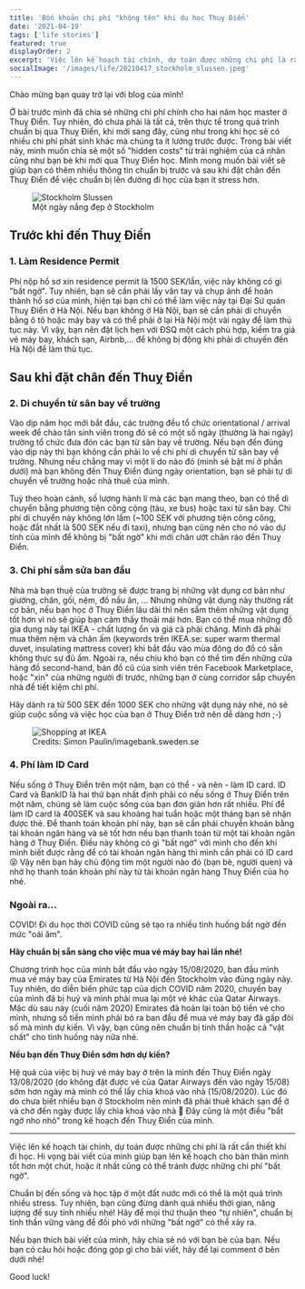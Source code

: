 ```yaml
---
title: 'Bốn khoản chi phí "không tên" khi du học Thuỵ Điển'
date: '2021-04-19'
tags: ['life stories']
featured: true
displayOrder: 2
excerpt: 'Việc lên kế hoạch tài chính, dự toán được những chi phí là rất cần thiết khi đi học ở một đất nước mới. Trong bài viết này, mình sẽ chia sẻ một số "hidden costs" từ trải nghiệm của cá nhân cũng như bạn bè khi mới qua Thuỵ Điển học, với hi vọng sẽ giúp bạn có thêm nhiều thông tin chuẩn bị trước và sau khi đặt chân đến Thuỵ Điển để việc chuẩn bị lên đường đi học của bạn ít stress hơn. '
socialImage: '/images/life/20210417_stockholm_slussen.jpeg'
---
```

Chào mừng bạn quay trở lại với blog của mình!

Ở bài trước mình đã chia sẻ những chi phí chính cho hai năm học master ở Thuỵ Điển. Tuy nhiên, đó chưa phải là tất cả, trên thực tế trong quá trình chuẩn bị qua Thuỵ Điển, khi mới sang đây, cũng như trong khi học sẽ có nhiều chi phí phát sinh khác mà chúng ta ít lường trước được. Trong bài viết này, mình muốn chia sẻ một số "hidden costs" từ trải nghiệm của cá nhân cũng như bạn bè khi mới qua Thuỵ Điển học. Mình mong muốn bài viết sẽ giúp bạn có thêm nhiều thông tin chuẩn bị trước và sau khi đặt chân đến Thuỵ Điển để việc chuẩn bị lên đường đi học của bạn ít stress hơn.

<figure class="figure mx-auto w-full p-2 flex flex-col items-center">
  <img src="/images/life/20210417_stockholm_slussen.jpeg" alt="Stockholm Slussen">
  <figcaption class="text-sm font-sans text-gray-600 mt-4">Một ngày nắng đẹp ở Stockholm</figcaption>
</figure>

## Trước khi đến Thuỵ Điển
### 1. Làm Residence Permit
Phí nộp hồ sơ xin residence permit là 1500 SEK/lần, việc này không có gì "bất ngờ". Tuy nhiên, bạn sẽ cần phải lấy vân tay và chụp ảnh để hoàn thành hồ sơ của mình, hiện tại bạn chỉ có thể làm việc này tại Đại Sứ quán Thuỵ Điển ở Hà Nội. Nếu bạn không ở Hà Nội, bạn sẽ cần phải di chuyển bằng ô tô hoặc máy bay và có thể phải ở lại Hà Nội một vài ngày để làm thủ tục này. Vì vậy, bạn nên đặt lịch hẹn với ĐSQ một cách phù hợp, kiểm tra giá vé máy bay, khách sạn, Airbnb,... để không bị động khi phải di chuyến đến Hà Nội để làm thủ tục.

## Sau khi đặt chân đến Thuỵ Điển
### 2. Di chuyển từ sân bay về trường
Vào dịp năm học mới bắt đầu, các trường đều tổ chức orientational / arrival week để chào tân sinh viên trong đó sẽ có một số ngày (thường là hai ngày) trường tổ chức đưa đón các bạn từ sân bay về trường. Nếu bạn đến đúng vào dịp này thì bạn không cần phải lo về chi phí di chuyển từ sân bay về trường. Nhưng nếu chẳng may vì một lí do nào đó (mình sẽ bật mí ở phần dưới) mà bạn không đến Thuỵ Điển đúng ngày orientation, bạn sẽ phải tự di chuyển về trường hoặc nhà thuê của mình.

Tuỳ theo hoàn cảnh, số lượng hành lí mà các bạn mang theo, bạn có thể di chuyển bằng phương tiện công cộng (tàu, xe bus) hoặc taxi từ sân bay. Chi phí di chuyển này không lớn lắm (~100 SEK với phương tiện công công, hoặc đắt nhất là 500 SEK nếu đi taxi), nhưng bạn cũng nên cho nó vào dự tính của mình để không bị "bất ngờ" khi mới chân ướt chân ráo đến Thuỵ Điển.

### 3. Chi phí sắm sửa ban đầu
Nhà mà bạn thuê của trường sẽ được trang bị những vật dụng cơ bản như giường, chăn, gối, nệm, đồ nấu ăn, ... Nhưng những vật dụng này thường rất cơ bản, nếu bạn học ở Thuỵ Điển lâu dài thì nên sắm thêm những vật dụng tốt hơn vì nó sẽ giúp bạn cảm thấy thoải mái hơn. Bạn có thể mua những đồ gia dụng này tại IKEA - chất lượng ổn và giá cả phải chăng. Mình đã phải mua thêm nệm và chăn ấm (keywords trên IKEA.se: super warm thermal duvet, insulating mattress cover) khi bắt đầu vào mùa đông do đồ có sẵn không thực sự đủ ấm. Ngoài ra, nếu chịu khó bạn có thể tìm đến những cửa hàng đồ second-hand, bán đồ cũ của sinh viên trên Facebook Marketplace, hoặc "xin" của những người đi trước, những bạn ở cùng corridor sắp chuyển nhà để tiết kiệm chi phí.

Hãy dành ra từ 500 SEK đến 1000 SEK cho những vật dụng này nhé, nó sẽ giúp cuộc sống và việc học của bạn ở Thuỵ Điển trở nên dễ dàng hơn ;-)

<figure class="figure mx-auto w-full p-2 flex flex-col items-center">
  <img src="/images/life/20210419_ikea_shopping.jpg" alt="Shopping at IKEA">
  <figcaption class="text-sm font-sans text-gray-600 mt-4">Credits: Simon Paulin/imagebank.sweden.se</figcaption>
</figure>

### 4. Phí làm ID Card
Nếu sống ở Thuỵ Điển trên một năm, bạn có thể - và nên - làm ID card. ID Card và BankID là hai thứ bạn nhất định phải có nếu sống ở Thuỵ Điển trên một năm, chúng sẽ làm cuộc sống của bạn đơn giản hơn rất nhiều. Phí để làm ID card là 400SEK và sau khoảng hai tuần hoặc một tháng bạn sẽ nhận được thẻ. Để thanh toán khoản phí này, bạn sẽ cần phải chuyển khoản bằng tài khoản ngân hàng và sẽ tốt hơn nếu bạn thanh toán từ một tài khoản ngân hàng ở Thuỵ Điển. Điều này không có gì "bất ngờ" với mình cho đến khi mình biết được rằng để có tài khoản ngân hàng thì mình cần phải có ID card 😝 Vậy nên bạn hãy chủ động tìm một người nào đó (bạn bè, người quen) và nhờ họ thanh toán khoản phí này từ tài khoản ngân hàng Thuỵ Điển của họ nhé.

### Ngoài ra...
COVID! Đi du học thời COVID cũng sẽ tạo ra nhiều tình huống bất ngờ đến mức "oái ăm".

**Hãy chuẩn bị sẵn sàng cho việc mua vé máy bay hai lần nhé!**

Chương trình học của mình bắt đầu vào ngày 15/08/2020, ban đầu mình mua vé máy bay của Emirates từ Hà Nội đến Stockholm vào đúng ngày này. Tuy nhiên, do diễn biến phức tạp của dịch COVID năm 2020, chuyến bay của mình đã bị huỷ và mình phải mua lại một vé khác của Qatar Airways. Mặc dù sau này (cuối năm 2020) Emirates đã hoàn lại toàn bộ tiền vé cho mình, nhưng số tiền mình phải bỏ ra ban đầu để mua vé máy bay đã gấp đôi số mà mình dự kiến. Vì vậy, bạn cũng nên chuẩn bị tinh thần hoặc cả "vật chất" cho tình huống này nữa nhé.

**Nếu bạn đến Thuỵ Điển sớm hơn dự kiến?**

Hệ quả của việc bị huỷ vé máy bay ở trên là mình đến Thuỵ Điển ngày 13/08/2020 (do không đặt được vé của Qatar Airways đến vào ngày 15/08) sớm hơn ngày mà mình có thể lấy chìa khoá vào nhà (15/08/2020). Lúc đó do chưa biết nhiều bạn ở Stockholm nên mình đã phải thuê khách sạn để ở và chờ đến ngày được lấy chìa khoá vào nhà 🥲 Đây cũng là một điều "bất ngờ nho nhỏ" trong kế hoạch đến Thuỵ Điển của mình.

---

Việc lên kế hoạch tài chính, dự toán được những chi phí là rất cần thiết khi đi học. Hi vọng bài viết của mình giúp bạn lên kế hoạch cho bản thân mình tốt hơn một chút, hoặc ít nhất cũng có thể tránh được những chi phí "bất ngờ".

Chuẩn bị đến sống và học tập ở một đất nước mới có thể là một quá trình nhiều stress. Tuy nhiên, bạn cũng đừng dành quá nhiều thời gian, năng lượng để suy tính nhiều nhé! Hãy để mọi thứ thuận theo "tự nhiên", chuẩn bị tinh thần vững vàng để đối phó với những "bất ngờ" có thể xảy ra.

Nếu bạn thích bài viết của mình, hãy chia sẻ nó với bạn bè của bạn. Nếu bạn có câu hỏi hoặc đóng góp gì cho bài viết, hãy để lại comment ở bên dưới nhé!

Good luck!
